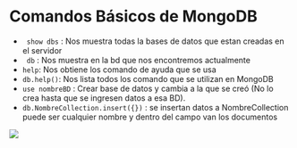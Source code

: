 # Comandos Básicos de MongoDB

* ` show dbs` : Nos muestra todas la bases de datos que estan creadas en el servidor
* ` db` : Nos muestra en la bd que nos encontremos actualmente
* ` help `: Nos obtiene los comando de ayuda que se usa
* ` db.help() `: Nos lista todos los comando que se utilizan en MongoDB
* `use nombreBD` : Crear base de datos y cambia a la que se creó (No lo crea hasta que se ingresen datos a esa BD).
* `db.NombreCollection.insert({})` : se insertan datos a NombreCollection puede ser cualquier nombre y dentro del campo van los documentos

![](https://github.com/elmergustavo/MongoDB-Java/blob/master/img.jpg)



